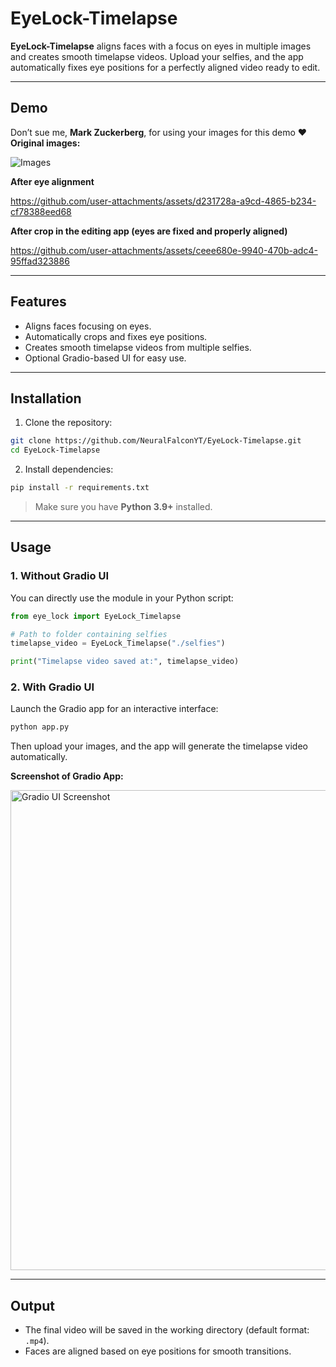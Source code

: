 
# EyeLock-Timelapse

**EyeLock-Timelapse** aligns faces with a focus on eyes in multiple images and creates smooth timelapse videos. Upload your selfies, and the app automatically fixes eye positions for a perfectly aligned video ready to edit.  

---

## Demo
Don’t sue me, **Mark Zuckerberg**, for using your images for this demo ❤️
**Original images:**  


![Images](https://github.com/user-attachments/assets/2552dba5-48b7-4603-a637-7eb6581ee023)

**After eye alignment**  

https://github.com/user-attachments/assets/d231728a-a9cd-4865-b234-cf78388eed68


**After crop in the editing app (eyes are fixed and properly aligned)**


https://github.com/user-attachments/assets/ceee680e-9940-470b-adc4-95ffad323886


---

## Features

- Aligns faces focusing on eyes.  
- Automatically crops and fixes eye positions.  
- Creates smooth timelapse videos from multiple selfies.  
- Optional Gradio-based UI for easy use.

---

## Installation

1. Clone the repository:

```bash
git clone https://github.com/NeuralFalconYT/EyeLock-Timelapse.git
cd EyeLock-Timelapse
````

2. Install dependencies:

```bash
pip install -r requirements.txt
```

> Make sure you have **Python 3.9+** installed.

---

## Usage

### 1. Without Gradio UI

You can directly use the module in your Python script:

```python
from eye_lock import EyeLock_Timelapse

# Path to folder containing selfies
timelapse_video = EyeLock_Timelapse("./selfies")

print("Timelapse video saved at:", timelapse_video)
```

### 2. With Gradio UI

Launch the Gradio app for an interactive interface:

```bash
python app.py
```

Then upload your images, and the app will generate the timelapse video automatically.

**Screenshot of Gradio App:**

<img width="1432" height="768" alt="Gradio UI Screenshot" src="https://github.com/user-attachments/assets/4b16898f-26e0-4e4e-b855-f9db16296a5d" />

---

## Output

* The final video will be saved in the working directory (default format: `.mp4`).
* Faces are aligned based on eye positions for smooth transitions.




